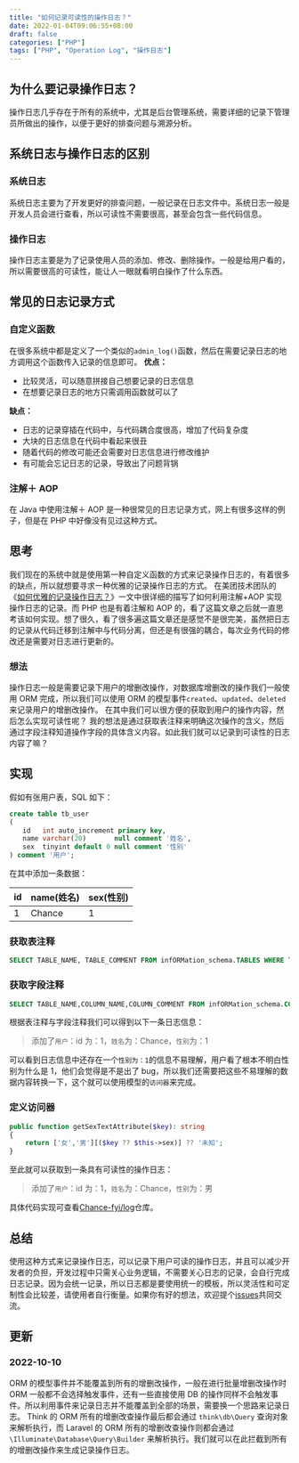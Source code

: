 ```yaml
---
title: "如何记录可读性的操作日志？"
date: 2022-01-04T09:06:55+08:00
draft: false
categories: ["PHP"]
tags: ["PHP", "Operation Log", "操作日志"]
---
```


## 为什么要记录操作日志？

操作日志几乎存在于所有的系统中，尤其是后台管理系统，需要详细的记录下管理员所做出的操作，以便于更好的排查问题与溯源分析。

## 系统日志与操作日志的区别

### 系统日志

系统日志主要为了开发更好的排查问题，一般记录在日志文件中。系统日志一般是开发人员会进行查看，所以可读性不需要很高，甚至会包含一些代码信息。

### 操作日志

操作日志主要是为了记录使用人员的添加、修改、删除操作。一般是给用户看的，所以需要很高的可读性，能让人一眼就看明白操作了什么东西。

## 常见的日志记录方式

### 自定义函数

在很多系统中都是定义了一个类似的`admin_log()`函数，然后在需要记录日志的地方调用这个函数传入记录的信息即可。
**优点：**

- 比较灵活，可以随意拼接自己想要记录的日志信息
- 在想要记录日志的地方只需调用函数就可以了

**缺点：**

- 日志的记录穿插在代码中，与代码耦合度很高，增加了代码复杂度
- 大块的日志信息在代码中看起来很丑
- 随着代码的修改可能还会需要对日志信息进行修改维护
- 有可能会忘记日志的记录，导致出了问题背锅

### 注解＋ AOP

在 Java 中使用注解＋ AOP 是一种很常见的日志记录方式，网上有很多这样的例子，但是在 PHP 中好像没有见过这种方式。

## 思考

我们现在的系统中就是使用第一种自定义函数的方式来记录操作日志的，有着很多的缺点，所以就想要寻求一种优雅的记录操作日志的方式。
在美团技术团队的《[如何优雅的记录操作日志？](https://tech.meituan.com/2021/09/16/operational-logbook.html)》一文中很详细的描写了如何利用注解+AOP 实现操作日志的记录。而 PHP 也是有着注解和 AOP 的，看了这篇文章之后就一直思考该如何实现。想了很久，看了很多遍这篇文章还是感觉不是很完美，虽然把日志的记录从代码迁移到注解中与代码分离，但还是有很强的耦合，每次业务代码的修改还是需要对日志进行更新的。

### 想法

操作日志一般是需要记录下用户的增删改操作，对数据库增删改的操作我们一般使用 ORM 完成，所以我们可以使用 ORM 的模型事件`created`、`updated`、`deleted`来记录用户的增删改操作。
在其中我们可以很方便的获取到用户的操作内容，然后怎么实现可读性呢？
我的想法是通过获取表注释来明确这次操作的含义，然后通过字段注释知道操作字段的具体含义内容。如此我们就可以记录到可读性的日志内容了嘛？

## 实现

假如有张用户表，SQL 如下：

```sql
create table tb_user
(
　　id   int auto_increment primary key,
　　name varchar(20)       null comment '姓名',
　　sex  tinyint default 0 null comment '性别'
) comment '用户';
```

在其中添加一条数据：

| id  | name(姓名) | sex(性别) |
| --- | ---------- | --------- |
| 1   | Chance     | 1         |

### 获取表注释

```sql
SELECT TABLE_NAME, TABLE_COMMENT FROM infORMation_schema.TABLES WHERE TABLE_SCHEMA = '数据库名称'
```

### 获取字段注释

```sql
SELECT TABLE_NAME,COLUMN_NAME,COLUMN_COMMENT FROM infORMation_schema.COLUMNS WHERE TABLE_SCHEMA = '数据库名称'
```

根据表注释与字段注释我们可以得到以下一条日志信息：

> 添加了`用户`：id 为：1，`姓名`为：Chance，`性别`为：1

可以看到日志信息中还存在一个`性别为：1`的信息不易理解，用户看了根本不明白性别为什么是 1，他们会觉得是不是出了 bug，所以我们还需要把这些不易理解的数据内容转换一下，这个就可以使用模型的`访问器`来完成。

### 定义访问器

```php
public function getSexTextAttribute($key): string
{
    return ['女','男'][($key ?? $this->sex)] ?? '未知';
}
```

至此就可以获取到一条具有可读性的操作日志：

> 添加了`用户`：id 为：1，`姓名`为：Chance，`性别`为：男

具体代码实现可查看[Chance-fyi/log](https://github.com/Chance-fyi/log)仓库。

## 总结

使用这种方式来记录操作日志，可以记录下用户可读的操作日志，并且可以减少开发者的负担，开发过程中只需关心业务逻辑，不需要关心日志的记录，会自行完成日志记录。因为会统一记录，所以日志都是要使用统一的模板，所以灵活性和可定制性会比较差，请使用者自行衡量。如果你有好的想法，欢迎提个[issues](https://github.com/Chance-fyi/log/issues)共同交流。

## 更新

### 2022-10-10

ORM 的模型事件并不能覆盖到所有的增删改操作，一般在进行批量增删改操作时 ORM 一般都不会选择触发事件，还有一些直接使用 DB 的操作同样不会触发事件。所以利用事件来记录日志并不能覆盖到全部的场景，需要换一个思路来记录日志。
Think 的 ORM 所有的增删改查操作最后都会通过 `think\db\Query` 查询对象来解析执行，而 Laravel 的 ORM 所有的增删改查操作则都会通过 `\Illuminate\Database\Query\Builder` 来解析执行。我们就可以在此拦截到所有的增删改操作来生成记录操作日志。
